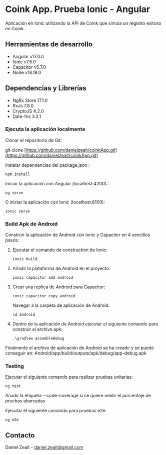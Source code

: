 # Coink App. Prueba Ionic - Angular

Aplicación en Ionic utilizando la API de Coink que simula un registro exitoso en Coink.

## Herramientas de desarrollo

- Angular v17.0.0
- Ionic v7.5.0
- Capacitor v5.7.0
- Node v18.19.0

## Dependencias y Librerías

- NgRx Store 17.1.0
- RxJs 7.8.0
- CryptoJS 4.2.0
- Date-fns 3.3.1


### Ejecuta la aplicación localmente

Clonar el repositorio de Git:

git clone [https://github.com/danielzeait/coinkApp.git](https://github.com/danielzeait/coinkApp.git)
    

Instalar dependencias del package.json :

```
npm install 
```

Iniciar la aplicación con Angular (localhost:4200):

```
ng serve
```

O iniciar la aplicación con Ionic (localhost:8100):

```
ionic serve
```


### Build Apk de Android

Construir la aplicación de Android con Ionic y Capacitor en 4 sencillos pasos:

1.  Ejecutar el comando de construction de Ionic:

    ```
    ionic build
    ```

2.  Añadir la plataforma de Android en el proyecto:

    ```
    ionic capacitor add android
    ```

3.  Crear una replica de Android para Capacitor:

    ```
    ionic capacitor copy android
    ```

    Navegar a la carpeta de aplicación de Android:

    ```
    cd android
    ```

4.  Dentro de la aplicación de Android ejecutar el siguiente comando para construir el archivo apk:

    ```
    .\gradlew assembleDebug
    ```

Finalmente el archivo de aplicación de Android se ha creado y se puede conseguir en:
Android/app/build/outputs/apk/debug/app-debug.apk


### Testing 

Ejecutar el siguiente comando para realizar pruebas unitarias:

```
ng test 
```
Añadir la etiqueta --code-coverage si se quiere medir el porcentaje de pruebas abarcadas


Ejecutar el siguiente comando para pruebas e2e:

```
ng e2e 
```

## Contacto

Daniel Zeait - daniel.zeait@gmail.com


